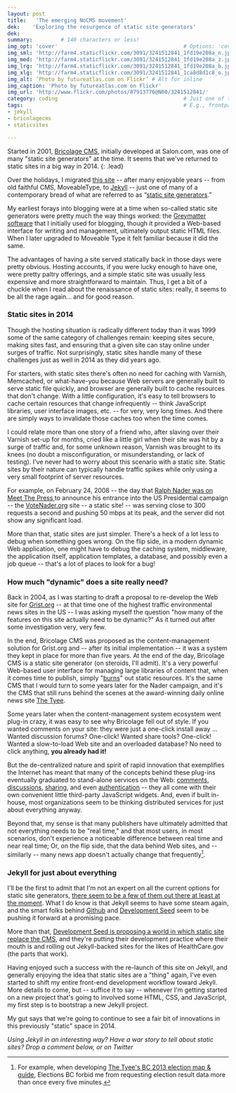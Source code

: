 ```yaml
---
layout: post
title:   'The emerging NoCMS movement'
dek:    'Exploring the resurgence of static site generators'
dek:
summary:         # 140 characters or less!
img_opt: 'cover'                                        # Options: 'cover' or 'inlne' or 'none'
img_sml: 'http://farm4.staticflickr.com/3091/3241512841_1fd19e208a_n.jpg'                          # Default on cover or inline
img_med: 'http://farm4.staticflickr.com/3091/3241512841_1fd19e208a_z.jpg'                          # 640x512px cover, inline
img_lrg: 'http://farm4.staticflickr.com/3091/3241512841_1fd19e208a_b.jpg'                          # 800x640px cover, inline
img_xlg: 'http://farm4.staticflickr.com/3091/3241512841_1ca8d8d1c8_o.jpg'                         # 1200x960px cover only
img_alt: ‘Photo by futureatlas.com on Flickr’ # Alt for inline
img_caption: 'Photo by futureatlas.com on Flickr'                                         # Caption for either
img_url: 'http://www.flickr.com/photos/87913776@N00/3241512841/'                                             # URL to original image
category: coding                                        # Just one of the 4xCs
tags:                                                   # E.g., frontpage
- jekyll
- bricolagecms
- staticsites

---
```


Started in 2001, [Bricolage CMS](http://bricolagecms.org), initially developed at Salon.com, was one of many "static site generators" at the time. It seems that we've returned to static sites in a big way in 2014.
{: .lead}

Over the holidays, I migrated [this site](http://phillipadsmith.com) -- after many enjoyable years -- from old faithful CMS, MoveableType, to [Jekyll](http://jekyllrb.com/) -- just one of many of a contemporary bread of what are referred to as “[static site generators](http://staticsitegenerators.net/).” 

My earliest forays into blogging were at a time when so-called static site generators were pretty much the way things worked: the [Greymatter software]() that I initially used for blogging, though it provided a Web-based interface for writing and management, ultimately output static HTML files. When I later upgraded to Moveable Type it felt familiar because it did the same.

The advantages of having a site served statically back in those days were pretty obvious. Hosting accounts, if you were lucky enough to have one, were pretty paltry offerings, and a simple static site was usually less expensive and more straightforward to maintain. Thus, I get a bit of a chuckle when I read about the renaissance of static sites: really, it seems to be all the rage again… and for good reason.

### Static sites in 2014

Though the hosting situation is radically different today than it was 1999 some of the same category of challenges remain: keeping sites secure, making sites fast, and ensuring that a given site can stay online under surges of traffic. Not surprisingly, static sites handle many of these challenges just as well in 2014 as they did years ago. 

For starters, with static sites there's often no need for caching with Varnish, Memcached, or what-have-you because Web servers are generally built to serve static file quickly, and browser are generally built to cache resources that don't change. With a little configuration, it's easy to tell browsers to cache certain resources that change infrequently -- think JavaScript libraries, user interface images, etc. -- for very, very long times. And there are simply ways to invalidate those caches too when the time comes.

I could relate more than one story of a friend who, after slaving over their Varnish set-up for months, cried like a little girl when their site was hit by a surge of traffic and, for some unknown reason, Varnish was brought to its knees (no doubt a misconfiguration, or misunderstanding, or lack of testing). I've never had to worry about this scenario with a static site.  Static sites by their nature can typically handle traffic spikes while only using a very small footprint of server resources.

For example, on February 24, 2008 --  the day that [Ralph Nader was on Meet The Press ](https://www.youtube.com/watch?v=iIBoTwoCEmg) to announce his entrance into the US Presidential campaign -- the [VoteNader.org](http://votenader.org) site -- a static site! -- was serving close to 300 requests a second and pushing 50 mbps at its peak, and the server did not show any significant load.

More than that, static sites are just simpler. There's a heck of a lot less to debug when something goes wrong. On the flip side, in a modern dynamic Web application, one might have to debug the caching system, middleware, the application itself, application templates, a database, and possibly even a job queue -- that's a lot of places to look for a bug!

### How much "dynamic" does a site really need?

Back in 2004, as I was starting to draft a proposal to re-develop the Web site for [Grist.org](http://grist.org) -- at that time one of the highest traffic environmental news sites in the US -- I was asking myself the question "how many of the features on this site actually need to be dynamic?" As it turned out after some investigation very, very few.

In the end, Bricolage CMS was proposed as the content-management solution for Grist.org and -- after its initial implementation -- it was a system they kept in place for more than five years. At the end of the day, Bricolage CMS is a static site generator (on steroids, I'll admit). It's a very powerful Web-based user interface for managing large libraries of content that, when it comes time to publish, simply "[burns](http://bricolagecms.org/docs/current/api/Bric/Util/Burner.html)" out static resources. It's the same CMS that I would turn to some years later for the Nader campaign, and it's the CMS that still runs behind the scenes at the award-winning daily online news site [The Tyee](http://thetyee.ca/).

Some years later when the content-management system ecosystem went plug-in crazy, it was easy to see why Bricolage fell out of style. If you wanted comments on your site: they were just a one-click install away ... Wanted discussion forums? One-click! Wanted share tools? One-click! Wanted a slow-to-load Web site and an overloaded database? No need to click anything, **you already had it!**

But the de-centralized nature and spirit of rapid innovation that exemplifies the Internet has meant that many of the concepts behind these plug-ins eventually graduated to stand-alone services on the Web: [comments](http://disqus.com/), [discussions](http://www.discourse.org/), [sharing](http://www.sharethis.com/), and even [authentication](http://janrain.com/) -- they all come with their own convenient little third-party JavaScript widgets. And, even if built in-house, most organizations seem to be thinking distributed services for just about everything anyway.

Beyond that, my sense is that many publishers have ultimately admitted that not everything needs to be "real time," and that most users, in most scenarios, don't experience a noticeable difference between real time and near real time; Or, on the flip side, that the data behind Web sites, and -- similarly -- many news app doesn't actually change that frequently[^1].

### Jekyll for just about everything

I'll be the first to admit that I'm not an expert on all the current options for static site generators, [there seem to be a few of them out there at least at the moment](http://staticsitegenerators.net/). What I do know is that Jekyll seems to have some steam again, and the smart folks behind [Github](https://help.github.com/articles/using-jekyll-with-pages) and [Development Seed](http://developmentseed.org/blog/2013/10/24/its-called-jekyll/) seem to be pushing it forward at a promising pace. 

More than that, [Development Seed is proposing a world in which static site replace the CMS](http://developmentseed.org/blog/new-healthcare-gov-is-open-and-cms-free/), and they're putting their development practice where their mouth is and rolling out Jekyll-backed sites for the likes of HealthCare.gov (the parts that work).

Having enjoyed such a success with the re-launch of this site on Jekyll, and generally enjoying the idea that static sites are a "thing" again, I've even started to shift my entire front-end development workflow toward Jekyll. More details to come, but -- suffice it to say -- whenever I'm getting started on a new project that's going to involved some HTML, CSS, and JavaScript, my first step is to bootstrap a new Jekyll project. 

My gut says that we're going to continue to see a fair bit of innovations in this previously "static" space in 2014. 

_Using Jekyll in an interesting way? Have a war story to tell about static sites? Drop a comment below, or on Twitter_


[^1]: For example, when developing [The Tyee's BC 2013 election map & guide](http://election.thetyee.ca), Elections BC forbid me from requesting election result data more than once every five minutes.


